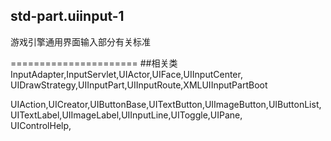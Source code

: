## std-part.uiinput-1
游戏引擎通用界面输入部分有关标准  

======================
##相关类  
InputAdapter,InputServlet,UIActor,UIFace,UIInputCenter,  
UIDrawStrategy,UIInputPart,UIInputRoute,XMLUIInputPartBoot  

UIAction,UICreator,UIButtonBase,UITextButton,UIImageButton,UIButtonList,  
UITextLabel,UIImageLabel,UIInputLine,UIToggle,UIPane,  
UIControlHelp,  